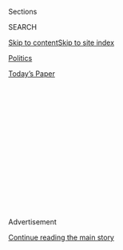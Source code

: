 <div id="app">

<div>

<div>

<div>

<div class="NYTAppHideMasthead css-1q2w90k e1suatyy0">

<div class="section css-ui9rw0 e1suatyy2">

<div class="css-eph4ug er09x8g0">

<div class="css-6n7j50">

</div>

<span class="css-1dv1kvn">Sections</span>

<div class="css-10488qs">

<span class="css-1dv1kvn">SEARCH</span>

</div>

[Skip to content](#site-content)[Skip to site
index](#site-index)

</div>

<div id="masthead-section-label" class="css-1wr3we4 eaxe0e00">

[Politics](https://www.nytimes.com/section/politics)

</div>

<div class="css-10698na e1huz5gh0">

</div>

</div>

<div id="masthead-bar-one" class="section hasLinks css-15hmgas e1csuq9d3">

<div class="css-uqyvli e1csuq9d0">

</div>

<div class="css-1uqjmks e1csuq9d1">

</div>

<div class="css-9e9ivx">

[](https://myaccount.nytimes.com/auth/login?response_type=cookie&client_id=vi)

</div>

<div class="css-1bvtpon e1csuq9d2">

[Today’s
Paper](https://www.nytimes.com/section/todayspaper)

</div>

</div>

</div>

</div>

<div data-aria-hidden="false">

<div id="site-content" data-role="main">

<div>

<div class="css-1aor85t" style="opacity:0.000000001;z-index:-1;visibility:hidden">

<div class="css-1hqnpie">

<div class="css-epjblv">

<span class="css-17xtcya">[Politics](/section/politics)</span><span class="css-x15j1o">|</span><span class="css-fwqvlz">Trump
Taps Hollywood’s Mnuchin for Treasury and Dines With
Romney</span>

</div>

<div class="css-k008qs">

<div class="css-1iwv8en">

<span class="css-18z7m18"></span>

<div>

</div>

</div>

<span class="css-1n6z4y">https://nyti.ms/2gGPFFW</span>

<div class="css-1705lsu">

<div class="css-4xjgmj">

<div class="css-4skfbu" data-role="toolbar" data-aria-label="Social Media Share buttons, Save button, and Comments Panel with current comment count" data-testid="share-tools">

  - 
  - 
  - 
  - 
    
    <div class="css-6n7j50">
    
    </div>

  - 
  - 

</div>

</div>

</div>

</div>

</div>

</div>

<div class="css-13pd83m">

</div>

<div id="top-wrapper" class="css-1sy8kpn">

<div id="top-slug" class="css-l9onyx">

Advertisement

</div>

[Continue reading the main
story](#after-top)

<div class="ad top-wrapper" style="text-align:center;height:100%;display:block;min-height:250px">

<div id="top" class="place-ad" data-position="top" data-size-key="top">

</div>

</div>

<div id="after-top">

</div>

</div>

<div id="sponsor-wrapper" class="css-1hyfx7x">

<div id="sponsor-slug" class="css-19vbshk">

Supported by

</div>

[Continue reading the main
story](#after-sponsor)

<div id="sponsor" class="ad sponsor-wrapper" style="text-align:center;height:100%;display:block">

</div>

<div id="after-sponsor">

</div>

</div>

<div class="css-1vkm6nb ehdk2mb0">

# Trump Taps Hollywood’s Mnuchin for Treasury and Dines With Romney

</div>

![<span class="css-16f3y1r e13ogyst0">“The No.1 problem with the Volcker
Rule is it’s too complicated and people don’t know how to interpret it,”
said Steven Mnuchin, Donald Trump’s pick for
Treasury.</span><span class="css-cch8ym"><span class="css-1dv1kvn">Credit</span><span class="css-cnj6d5 e1z0qqy90" itemprop="copyrightHolder"><span class="css-1ly73wi e1tej78p0">Credit...</span><span>CNBC</span></span></span>](https://static01.nyt.com/images/2016/11/30/business/cnbc-mnuchin/cnbc-mnuchin-videoSixteenByNineJumbo1600.png)

<div class="css-xt80pu e12qa4dv0">

<div class="css-18e8msd">

<div class="css-vp77d3 epjyd6m0">

<div class="css-1baulvz">

By [<span class="css-1baulvz" itemprop="name">Julie Hirschfeld
Davis</span>](https://www.nytimes.com/by/julie-hirschfeld-davis),
[<span class="css-1baulvz" itemprop="name">Binyamin
Appelbaum</span>](http://www.nytimes.com/by/binyamin-appelbaum) and
[<span class="css-1baulvz last-byline" itemprop="name">Maggie
Haberman</span>](http://www.nytimes.com/by/maggie-haberman)

</div>

</div>

  - Nov. 29,
    2016

  - 
    
    <div class="css-4xjgmj">
    
    <div class="css-d8bdto" data-role="toolbar" data-aria-label="Social Media Share buttons, Save button, and Comments Panel with current comment count" data-testid="share-tools">
    
      - 
      - 
      - 
      - 
        
        <div class="css-6n7j50">
        
        </div>
    
      - 
      - 
    
    </div>
    
    </div>

</div>

</div>

<div class="section meteredContent css-1r7ky0e" name="articleBody" itemprop="articleBody">

<div class="css-1fanzo5 StoryBodyCompanionColumn">

<div class="css-53u6y8">

WASHINGTON — Steven Mnuchin, a financier with deep roots on Wall Street
and in Hollywood but no government experience, is expected to be named
Donald J. Trump’s Treasury secretary as soon as Wednesday, people close
to the transition say.

Mr. Mnuchin, 53, was the national finance chairman for Mr. Trump’s
campaign, and his selection would elevate a wealthy loyalist to a
pivotal economic post. He began his career at Goldman Sachs, where he
became a partner, before creating his own hedge fund, moving to the West
Coast and entering the first rank of movie financiers by bankrolling
hits like the “X-Men” franchise and “Avatar.”

If confirmed, Mr. Mnuchin would play a critical role in carrying out Mr.
Trump’s promised economic policy changes, including the enactment of a
large package of tax cuts, sweeping changes to foreign trade agreements
and the fulfillment of a huge new infrastructure spending program. He
could also help lead any efforts to roll back President Obama’s nuclear
deal with Iran and the administration’s opening to Cuba by reimposing
sanctions on Tehran and Havana.

Mr. Mnuchin’s selection fits uneasily with much of Mr. Trump’s campaign
attacks on the financial industry. Mr. Trump, in a campaign ad intended
as a closing argument, portrayed the chief executive of Goldman Sachs as
the personification of a global elite that the ad said had “robbed our
working class.”

</div>

</div>

<div class="css-1fanzo5 StoryBodyCompanionColumn">

<div class="css-53u6y8">

The selection of Mr. Mnuchin (pronounced mi-NEW-chin) came as Mr. Trump
moved on Tuesday to fill the ranks of his domestic policy team with
seasoned Washington insiders chosen to help smooth the way in Congress
for his two marquee campaign promises: the repeal of Mr. Obama’s health
insurance coverage law and the large package to repair infrastructure,
which could reach $1 trillion.

Mr. Trump also took time Tuesday night to have dinner with Mitt Romney,
whose name has been mentioned as a potential secretary of state, and who
has become a source of contention among members of the transition
team.

</div>

</div>

<div class="css-1sngw6j">

[](https://www.nytimes.com/interactive/2016/us/politics/donald-trump-administration.html)

<div class="css-1eoytci">

![](https://static01.nyt.com/images/2016/11/11/us/politics/donald-trump-administration-1478905372015/donald-trump-administration-1478905372015-square640.jpg)

</div>

<div class="css-1rha1bf">

## Donald Trump’s Cabinet Is Complete. Here’s the Full List.

A list of appointees and nominees for top posts in the new
administration.

</div>

</div>

<div class="css-1fanzo5 StoryBodyCompanionColumn">

<div class="css-53u6y8">

Mr. Romney, a former Massachusetts governor who called Mr. Trump a
“phony” and a “fraud” during the Republican primaries, sat down for a
four-course meal Tuesday night at Jean-Georges, a three-star Michelin
restaurant at the Trump International Hotel and Tower in Manhattan.

Mr. Romney emerged several hours later to heap compliments on the
president-elect, who has bristled privately that Mr. Romney never
apologized for insulting him during the race.

</div>

</div>

<div class="css-1fanzo5 StoryBodyCompanionColumn">

<div class="css-53u6y8">

There was no apology, but Mr. Romney said he had been impressed by Mr.
Trump’s victory speech on election night, his transition effort and his
personnel decisions.

“He did something I tried to do and was unsuccessful in accomplishing:
He won the general election,” Mr. Romney told reporters.

The appointments on Tuesday included[Elaine L.
Chao](https://www.nytimes.com/2016/11/29/us/politics/elaine-chao-transportation-trump.html)
— a veteran of past Republican administrations who is married to Senator
Mitch McConnell, Republican of Kentucky and the majority leader — as
transportation secretary. She will be charged with steering the
infrastructure initiative through a divided Congress and the federal
bureaucracy. Mr. Trump also
[announced](https://www.nytimes.com/2016/11/28/us/politics/tom-price-secretary-health-and-human-services.html)
that he would nominate Representative Tom Price, Republican of Georgia,
a physician who has been a fierce opponent of the health care law, as
his secretary of health and human services — tasked with leading his
efforts to dismantle the measure.

And on Wednesday, Mr. Trump will announce Wilbur Ross, the billionaire
investor, as his secretary of commerce, according to the transition
team.

</div>

</div>

<div class="css-79elbk" data-testid="photoviewer-wrapper">

<div class="css-z3e15g" data-testid="photoviewer-wrapper-hidden">

</div>

<div class="css-1a48zt4 ehw59r15" data-testid="photoviewer-children">

![<span class="css-16f3y1r e13ogyst0" data-aria-hidden="true">Reince
Priebus, President-elect Donald J. Trump and Mitt Romney dined at
Jean-Georges in Manhattan on
Tuesday.</span><span class="css-cnj6d5 e1z0qqy90" itemprop="copyrightHolder"><span class="css-1ly73wi e1tej78p0">Credit...</span><span>Sam
Hodgson for The New York
Times</span></span>](https://static01.nyt.com/images/2016/11/30/us/30subMNUCHEN3/30subMNUCHEN3-articleLarge.jpg?quality=75&auto=webp&disable=upscale)

</div>

</div>

<div class="css-1fanzo5 StoryBodyCompanionColumn">

<div class="css-53u6y8">

The moves suggested that Mr. Trump was seeking experienced policy makers
who have deep relationships in Washington to shepherd his most sweeping
pledges.

In Ms. Chao, Mr. Trump is turning to a former secretary of labor under
President George W. Bush. Her experience on Capitol Hill will be
necessary to take on what will have to be a bipartisan infrastructure
effort in Congress. Aides said Mr. Trump’s
[choice](http://www.nytimes.com/2016/11/28/us/politics/tom-price-secretary-health-and-human-services.html?rref=collection%2Fnewseventcollection%2FThe%20Trump%20White%20House&action=click&contentCollection=Politics&module=Collection&region=Marginalia&src=me&version=newsevent&pgtype=article)
of Mr. Price underscored the president-elect’s commitment to move
swiftly — as early as his first day in office — to roll back the
Affordable Care Act, Mr. Obama’s signature domestic policy achievement,
and replace it.

</div>

</div>

<div class="css-1fanzo5 StoryBodyCompanionColumn">

<div class="css-53u6y8">

Ms. Chao, who was born in Taiwan, brings a third woman to cabinet-level
positions in a Trump administration and an additional degree of
diversity to the president-elect’s team, so far filled largely with
conservative white men who have scoffed at political convention.

Democrats said they were cautiously optimistic about working with Ms.
Chao to forge a bipartisan infrastructure deal. “I hope Secretary Chao
shares that ambitious goal and is willing to work with Democrats to
rebuild our crumbling infrastructure and create millions of good-paying
jobs along the way,” said Senator Chuck Schumer of New York, who is set
to become the new minority leader.

But Ms. Chao was quickly criticized by liberal groups who said she was
emblematic of the very corporate-driven political establishment Mr.
Trump had promised to dismantle. Some policy analysts argued that as
labor secretary she had inadequately protected employee rights, and the
Center for American Progress called her selection an “ominous sign for
workers.”

The selection of Mr. Price, who has served in Congress since 2005,
revealed deeper partisan
divisions.

</div>

</div>

<div class="css-79elbk" data-testid="photoviewer-wrapper">

<div class="css-z3e15g" data-testid="photoviewer-wrapper-hidden">

</div>

<div class="css-1a48zt4 ehw59r15" data-testid="photoviewer-children">

<div class="css-1xdhyk6 erfvjey0">

<span class="css-1ly73wi e1tej78p0">Image</span>

<div class="css-zjzyr8">

<div data-testid="lazyimage-container" style="height:257.77777777777777px">

</div>

</div>

</div>

<span class="css-16f3y1r e13ogyst0" data-aria-hidden="true">Steven
Terner Mnuchin at Trump Tower in Manhattan this
month.</span><span class="css-cnj6d5 e1z0qqy90" itemprop="copyrightHolder"><span class="css-1ly73wi e1tej78p0">Credit...</span><span>Sam
Hodgson for The New York Times</span></span>

</div>

</div>

<div class="css-1fanzo5 StoryBodyCompanionColumn">

<div class="css-53u6y8">

Representative Fred Upton, Republican of Michigan and the chairman of
the House Committee on Energy and Commerce, called Mr. Price “a
brilliant choice,” adding, “I’m glad that we’ll have a doctor who knows
health care inside and out leading the way.”

But Democrats and their allies voiced alarm.

Richard J. Fiesta, the executive director of the Alliance for Retired
Americans, which represents retired union members, said he was
“horrified” by the selection of Mr. Price. Marcia D. Greenberger, a
president of the National Women’s Law Center, a research and advocacy
group, said Mr. Price “would have a devastating impact on women’s
health.”

</div>

</div>

<div class="css-1fanzo5 StoryBodyCompanionColumn">

<div class="css-53u6y8">

In Mr. Mnuchin, Mr. Trump has an ally whose nomination is expected to be
well received on Wall Street, a number of traders and bankers contacted
on Tuesday said.

Since Mr. Trump’s victory, United States equity markets have hit record
highs, with financial institutions leading the way. Having a Treasury
secretary with broad experience as a financier is likely to sustain the
view that a Trump administration will look favorably on Wall Street, not
least in terms of pulling back some regulations put in place by Mr.
Obama.

Mr. Mnuchin was an early supporter of Mr. Trump. When Mr. Trump won New
York’s Republican presidential primary contest in April, Mr. Mnuchin
attended the victory party. The next day, he accepted Mr. Trump’s
invitation to become the campaign’s national finance chairman.

Mr. Mnuchin, the son of a Goldman Sachs partner, joined the firm after
graduating from Yale. He worked there for 17 years, rising to oversee
trading in government securities and mortgage bonds.

He would be the third Goldman Sachs alumnus to serve as Treasury
secretary, and the announcement of his appointment drew swift
condemnation from liberal groups who said he had cashed in on the
country’s financial collapse.

“He purchased a bailed-out bank for pennies on the dollar and then
aggressively foreclosed on tens of thousands of families,” Jon Green, a
spokesman for the Take on Wall Street campaign, said in a statement.
“Anyone concerned about Wall Street billionaires rigging the economy
should be terrified by the prospect of a Treasury Secretary Mnuchin.”

</div>

</div>

<div class="css-1fanzo5 StoryBodyCompanionColumn">

<div class="css-53u6y8">

The group was apparently referring to Mr. Mnuchin’s role in 2009 in a
group that bought the failed California mortgage lender IndyMac from the
government. He became the chairman of the company, renamed OneWest,
which was ultimately sold to CIT, the nation’s largest small-business
lender, in 2015 for more than twice the price the group had paid.

During Mr. Mnuchin’s tenure, OneWest faced allegations that it had
foreclosed improperly on some borrowers. Fair-housing groups also filed
a complaint with the federal government, claiming that OneWest was not
meeting its legal obligation to make loans in minority neighborhoods.

Mr. Mnuchin was the latest in a string of wealthy donors whom Mr. Trump
has selected for top posts in his cabinet, including Mr. Ross; Todd
Ricketts, a Republican megadonor and an owner of the Chicago Cubs, who
is expected to be the deputy commerce secretary; and Betsy DeVos, a
school choice activist and Republican fund-raiser, who he
[announced](https://www.nytimes.com/2016/11/23/us/politics/donald-trump-president-elect.html)
would be his education secretary.

Mr. Mnuchin has conducted past business deals with the president-elect —
but not always under the best of circumstances. Mr. Mnuchin’s hedge
fund, Dune Capital Management, helped finance construction of a Trump
project in Chicago. In 2008, Mr. Trump sued Dune and other lenders to
extend the loan terms. The parties ultimately settled.

The selections on Tuesday came as Mr. Trump huddled with advisers and
potential cabinet officials in Trump Tower in Manhattan.

Among the issues is whether Mr. Trump should name Mr. Romney as his
secretary of state. After their dinner, Mr. Romney told reporters that
Mr. Trump “continues with a message of inclusion and bringing people
together, and his vision is something which obviously connected with the
American people in a very powerful way.”

He said Mr. Trump’s conduct since winning the election gives “me
increasing hope that President-elect Trump is the very man who can lead
us to that better future.”

</div>

</div>

</div>

<div>

</div>

<div>

</div>

<div>

</div>

<div>

<div id="bottom-wrapper" class="css-1ede5it">

<div id="bottom-slug" class="css-l9onyx">

Advertisement

</div>

[Continue reading the main
story](#after-bottom)

<div id="bottom" class="ad bottom-wrapper" style="text-align:center;height:100%;display:block;min-height:90px">

</div>

<div id="after-bottom">

</div>

</div>

</div>

</div>

</div>

## Site Index

<div>

</div>

## Site Information Navigation

  - [© <span>2020</span> <span>The New York Times
    Company</span>](https://help.nytimes.com/hc/en-us/articles/115014792127-Copyright-notice)

<!-- end list -->

  - [NYTCo](https://www.nytco.com/)
  - [Contact
    Us](https://help.nytimes.com/hc/en-us/articles/115015385887-Contact-Us)
  - [Work with us](https://www.nytco.com/careers/)
  - [Advertise](https://nytmediakit.com/)
  - [T Brand Studio](http://www.tbrandstudio.com/)
  - [Your Ad
    Choices](https://www.nytimes.com/privacy/cookie-policy#how-do-i-manage-trackers)
  - [Privacy](https://www.nytimes.com/privacy)
  - [Terms of
    Service](https://help.nytimes.com/hc/en-us/articles/115014893428-Terms-of-service)
  - [Terms of
    Sale](https://help.nytimes.com/hc/en-us/articles/115014893968-Terms-of-sale)
  - [Site
    Map](https://spiderbites.nytimes.com)
  - [Help](https://help.nytimes.com/hc/en-us)
  - [Subscriptions](https://www.nytimes.com/subscription?campaignId=37WXW)

</div>

</div>

</div>

</div>
